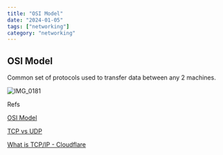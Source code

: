 ```yaml
---
title: "OSI Model"
date: "2024-01-05"
tags: ["networking"]
category: "networking"
---
```


## OSI Model

Common set of protocols used to transfer data between any 2 machines.


![IMG_0181](https://user-images.githubusercontent.com/11999281/133190692-d64bbb97-e2c8-476f-a8ad-b433ccd22809.jpg)



Refs

[OSI Model](https://www.youtube.com/watch?v=7IS7gigunyI)

[TCP vs UDP](https://www.youtube.com/watch?v=qqRYkcta6IE)

[What is TCP/IP - Cloudflare](https://www.cloudflare.com/en-in/learning/ddos/glossary/tcp-ip/)
